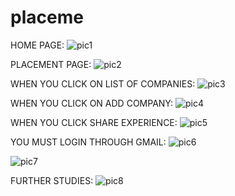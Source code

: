 # placeme
HOME PAGE:
![pic1](https://user-images.githubusercontent.com/40288700/63635496-f3359780-c680-11e9-87eb-f457692dc6db.PNG)

PLACEMENT PAGE:
![pic2](https://user-images.githubusercontent.com/40288700/63635497-f3ce2e00-c680-11e9-8f56-c7a017271efb.PNG)

WHEN YOU CLICK ON LIST OF COMPANIES:
![pic3](https://user-images.githubusercontent.com/40288700/63635498-f3ce2e00-c680-11e9-9519-635c3680389b.PNG)

WHEN YOU CLICK ON ADD COMPANY:
![pic4](https://user-images.githubusercontent.com/40288700/63635499-f466c480-c680-11e9-98c1-a4011c5d585f.PNG)

WHEN YOU CLICK SHARE EXPERIENCE:
![pic5](https://user-images.githubusercontent.com/40288700/63635492-f2046a80-c680-11e9-92d8-a26b2a606396.PNG)

YOU MUST LOGIN THROUGH GMAIL:
![pic6](https://user-images.githubusercontent.com/40288700/63635493-f29d0100-c680-11e9-877f-c8606ff91874.PNG)

![pic7](https://user-images.githubusercontent.com/40288700/63635494-f29d0100-c680-11e9-89e1-f3ff57d060b6.PNG)

FURTHER STUDIES:
![pic8](https://user-images.githubusercontent.com/40288700/63635495-f29d0100-c680-11e9-972d-6bb5eaffd1cc.PNG)





